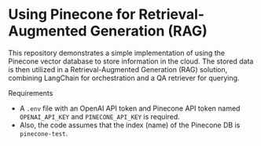 # Using Pinecone for Retrieval-Augmented Generation (RAG)
This repository demonstrates a simple implementation of using the Pinecone vector database to store information in the cloud. The stored data is then utilized in a Retrieval-Augmented Generation (RAG) solution, combining LangChain for orchestration and a QA retriever for querying.

Requirements
* A `.env` file with an OpenAI API token and Pinecone API token named `OPENAI_API_KEY` and `PINECONE_API_KEY` is required.  
* Also, the code assumes that the index (name) of the Pinecone DB is `pinecone-test`.
